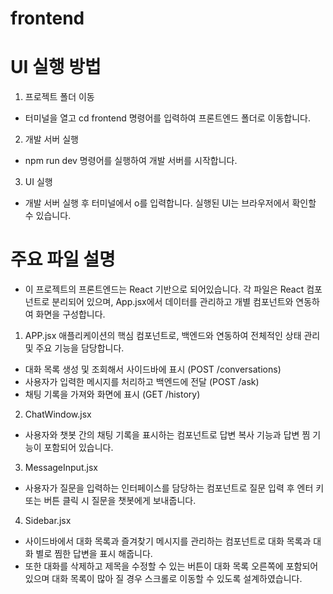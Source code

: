 # frontend
# UI 실행 방법
 1. 프로젝트 폴더 이동
  - 터미널을 열고 cd frontend 명령어를 입력하여 프론트엔드 폴더로 이동합니다.
 2. 개발 서버 실행
  - npm run dev 명령어를 실행하여 개발 서버를 시작합니다.
 3. UI 실행
  - 개발 서버 실행 후 터미널에서 o를 입력합니다. 실행된 UI는 브라우저에서 확인할 수 있습니다.

# 주요 파일 설명
 - 이 프로젝트의 프론트엔드는 React 기반으로 되어있습니다. 각 파일은 React 컴포넌트로 분리되어 있으며, App.jsx에서 데이터를 관리하고 개별 컴포넌트와 연동하여 화면을 구성합니다.

 1. APP.jsx
  애플리케이션의 핵심 컴포넌트로, 백엔드와 연동하여 전체적인 상태 관리 및 주요 기능을 담당합니다.
  - 대화 목록 생성 및 조회해서 사이드바에 표시 (POST /conversations)
  - 사용자가 입력한 메시지를 처리하고 백엔드에 전달 (POST /ask) 
  - 채팅 기록을 가져와 화면에 표시 (GET /history)

 2. ChatWindow.jsx
  - 사용자와 챗봇 간의 채팅 기록을 표시하는 컴포넌트로 답변 복사 기능과 답변 찜 기능이 포함되어 있습니다.

 3. MessageInput.jsx
  - 사용자가 질문을 입력하는 인터페이스를 담당하는 컴포넌트로 질문 입력 후 엔터 키 또는 버튼 클릭 시 질문을 챗봇에게 보내줍니다. 

 4. Sidebar.jsx
  - 사이드바에서 대화 목록과 즐겨찾기 메시지를 관리하는 컴포넌트로 대화 목록과 대화 별로 찜한 답변을 표시 해줍니다.
  - 또한 대화를 삭제하고 제목을 수정할 수 있는 버튼이 대화 목록 오른쪽에 포함되어 있으며 대화 목록이 많아 질 경우 스크롤로 이동할 수 있도록 설계하였습니다.

  